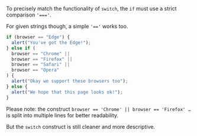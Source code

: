 To precisely match the functionality of `switch`, the `if` must use a strict comparison `'==='`.

For given strings though, a simple `'=='` works too.

```js no-beautify
if (browser == "Edge") {
  alert("You've got the Edge!");
} else if (
  browser == "Chrome" ||
  browser == "Firefox" ||
  browser == "Safari" ||
  browser == "Opera"
) {
  alert("Okay we support these browsers too");
} else {
  alert("We hope that this page looks ok!");
}
```

Please note: the construct `browser == 'Chrome' || browser == 'Firefox' …` is split into multiple lines for better readability.

But the `switch` construct is still cleaner and more descriptive.
